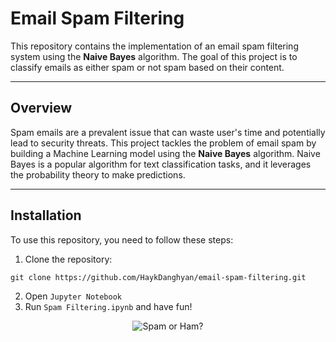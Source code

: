 # Email Spam Filtering

This repository contains the implementation of an email spam filtering system using the **Naive Bayes** algorithm. The goal of this project is to classify emails as either spam or not spam based on their content.

---


## Overview

Spam emails are a prevalent issue that can waste user's time and potentially lead to security threats. This project tackles the problem of email spam by building a Machine Learning model using the **Naive Bayes** algorithm. Naive Bayes is a popular algorithm for text classification tasks, and it leverages the probability theory to make predictions.

---

## Installation

To use this repository, you need to follow these steps:

1. Clone the repository:

```shell
git clone https://github.com/HaykDanghyan/email-spam-filtering.git
```

2. Open `Jupyter Notebook`
3. Run `Spam Filtering.ipynb` and have fun!

<div align="center">
  <img src="https://github.com/HaykDanghyan/email-spam-filtering/assets/98834723/890224d8-7a63-4700-97b8-507628b754d8" alt="Spam or Ham?"/>
</div>

